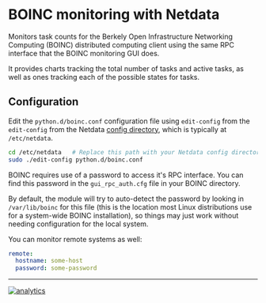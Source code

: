 <!--
title: "BOINC monitoring with Netdata"
custom_edit_url: https://github.com/netdata/netdata/edit/master/collectors/python.d.plugin/boinc/README.md
sidebar_label: "BOINC"
-->

# BOINC monitoring with Netdata

Monitors task counts for the Berkely Open Infrastructure Networking Computing (BOINC) distributed computing client using the same RPC interface that the BOINC monitoring GUI does.

It provides charts tracking the total number of tasks and active tasks, as well as ones tracking each of the possible states for tasks.

## Configuration

Edit the `python.d/boinc.conf` configuration file using `edit-config` from the `edit-config` from the Netdata [config
directory](/docs/configure/nodes.md), which is typically at `/etc/netdata`.

```bash
cd /etc/netdata   # Replace this path with your Netdata config directory, if different
sudo ./edit-config python.d/boinc.conf
```

BOINC requires use of a password to access it's RPC interface.  You can
find this password in the `gui_rpc_auth.cfg` file in your BOINC directory.

By default, the module will try to auto-detect the password by looking
in `/var/lib/boinc` for this file (this is the location most Linux
distributions use for a system-wide BOINC installation), so things may
just work without needing configuration for the local system.

You can monitor remote systems as well:

```yaml
remote:
  hostname: some-host
  password: some-password
```

---

[![analytics](https://www.google-analytics.com/collect?v=1&aip=1&t=pageview&_s=1&ds=github&dr=https%3A%2F%2Fgithub.com%2Fnetdata%2Fnetdata&dl=https%3A%2F%2Fmy-netdata.io%2Fgithub%2Fcollectors%2Fpython.d.plugin%2Fboinc%2FREADME&_u=MAC~&cid=5792dfd7-8dc4-476b-af31-da2fdb9f93d2&tid=UA-64295674-3)](<>)
